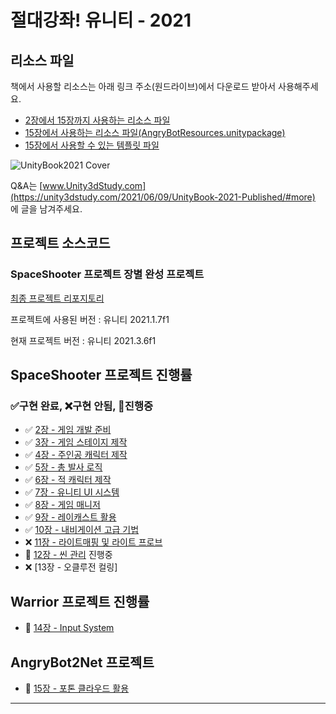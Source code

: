 
# 절대강좌! 유니티 - 2021


## 리소스 파일

책에서 사용할 리소스는 아래 링크 주소(원드라이브)에서 다운로드 받아서 사용해주세요.

- [2장에서 15장까지 사용하는 리소스 파일](https://1drv.ms/u/s!Asker0nVo1TS9NEBlRjDVf3Bj8Z5Qg?e=V5Nn8p)
- [15장에서 사용하는 리소스 파일(AngryBotResources.unitypackage)](https://1drv.ms/u/s!Asker0nVo1TS9NFWfdxKcpSuChdy3A?e=dZceJ3)
- [15장에서 사용할 수 있는 템플릿 파일](https://1drv.ms/u/s!Asker0nVo1TS9ItvcuBpVsbs5cHntA?e=6SoDZT)

![UnityBook2021 Cover](http://IndieGameMaker.github.io/images/books/unity2021_3D_800600.png)

Q&A는 [www.Unity3dStudy.com](https://unity3dstudy.com/2021/06/09/UnityBook-2021-Published/#more) 에 글을 남겨주세요.
<!-- 오탈자는 [] 에서 확인할 수 있습니다. -->



## 프로젝트 소스코드

### SpaceShooter 프로젝트 장별 완성 프로젝트

[최종 프로젝트 리포지토리](https://github.com/IndieGameMaker/SpaceShooter2021)

프로젝트에 사용된 버전 : 유니티 2021.1.7f1

현재 프로젝트 버전 : 유니티 2021.3.6f1






## SpaceShooter 프로젝트 진행률


### ✅구현 완료,  ❌구현 안됨,  🚩진행중  


- ✅ [2장 - 게임 개발 준비](https://github.com/IndieGameMaker/SpaceShooter2021/releases/tag/2장) 
- ✅ [3장 - 게임 스테이지 제작](https://github.com/IndieGameMaker/SpaceShooter2021/releases/tag/3장) 
- ✅ [4장 - 주인공 캐릭터 제작](https://github.com/IndieGameMaker/SpaceShooter2021/releases/tag/4장) 
- ✅ [5장 - 총 발사 로직](https://github.com/IndieGameMaker/SpaceShooter2021/releases/tag/5장) 
- ✅ [6장 - 적 캐릭터 제작](https://github.com/IndieGameMaker/SpaceShooter2021/releases/tag/6장)
- ✅ [7장 - 유니티 UI 시스템](https://github.com/IndieGameMaker/SpaceShooter2021/releases/tag/7장)
- ✅ [8장 - 게임 매니저](https://github.com/IndieGameMaker/SpaceShooter2021/releases/tag/8장)
- ✅ [9장 - 레이캐스트 활용](https://github.com/IndieGameMaker/SpaceShooter2021/releases/tag/9장)
- ✅ [10장 - 내비게이션 고급 기법](https://github.com/IndieGameMaker/SpaceShooter2021/releases/tag/10장)
- ❌ [11장 - 라이트매핑 및 라이트 프로브](https://github.com/IndieGameMaker/SpaceShooter2021/releases/tag/11장)
- 🚩 [12장 - 씬 관리](https://github.com/IndieGameMaker/SpaceShooter2021/releases/tag/12장) 진행중
- ❌ [13장 - 오클루전 컬링] 

## Warrior 프로젝트 진행률

- 🚩 [14장 - Input System](https://github.com/IndieGameMaker/Warrior)

## AngryBot2Net 프로젝트

- 🚩 [15장 - 포톤 클라우드 활용](https://github.com/IndieGameMaker/AngryBot2Net)

***
